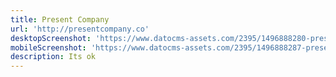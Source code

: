 ```yaml
---
title: Present Company
url: 'http://presentcompany.co'
desktopScreenshot: 'https://www.datocms-assets.com/2395/1496888280-presentcompany-co-1440x1024-cropped.png?fm=jpg&h=600&w=800'
mobileScreenshot: 'https://www.datocms-assets.com/2395/1496888287-presentcompany-co-320x568-cropped.png?'
description: Its ok
---
```


